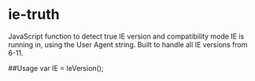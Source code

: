 # ie-truth
JavaScript function to detect true IE version and compatibility mode IE is running in, using the User Agent string. Built to handle all IE versions from 6-11.

##Usage
var IE = IeVersion();
